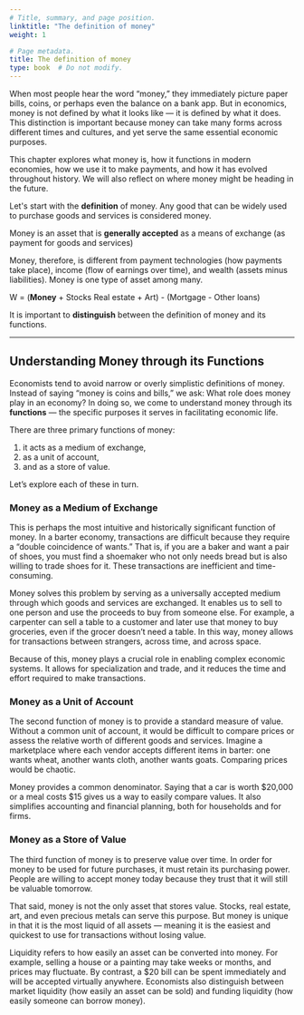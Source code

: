 ```yaml
---
# Title, summary, and page position.
linktitle: "The definition of money"
weight: 1

# Page metadata.
title: The definition of money
type: book  # Do not modify.
---
```


When most people hear the word “money,” they immediately picture paper bills, coins, or perhaps even the balance on a bank app. But in economics, money is not defined by what it looks like — it is defined by what it does. This distinction is important because money can take many forms across different times and cultures, and yet serve the same essential economic purposes.

This chapter explores what money is, how it functions in modern economies, how we use it to make payments, and how it has evolved throughout history. We will also reflect on where money might be heading in the future.

Let's start with the **definition** of money. Any good that can be widely used to purchase goods and services is considered money.

<div class="doc-definition">
Money is an asset that is <b>generally accepted</b> as a means of exchange (as payment for goods and services)
</div>

Money, therefore, is different from payment technologies (how payments take place), income (flow of earnings over time), and wealth (assets minus liabilities). Money is one type of asset among many.

W = (**Money** + Stocks Real estate + Art) - (Mortgage - Other loans)


It is important to **distinguish** between the definition of money and its functions.

---
## Understanding Money through its Functions

Economists tend to avoid narrow or overly simplistic definitions of money. Instead of saying “money is coins and bills,” we ask: What role does money play in an economy? In doing so, we come to understand money through its **functions** — the specific purposes it serves in facilitating economic life.

There are three primary functions of money:
1. it acts as a medium of exchange,
2. as a unit of account,
3. and as a store of value. 
   
Let’s explore each of these in turn.

### Money as a Medium of Exchange

This is perhaps the most intuitive and historically significant function of money. In a barter economy, transactions are difficult because they require a “double coincidence of wants.” That is, if you are a baker and want a pair of shoes, you must find a shoemaker who not only needs bread but is also willing to trade shoes for it. These transactions are inefficient and time-consuming.

Money solves this problem by serving as a universally accepted medium through which goods and services are exchanged. It enables us to sell to one person and use the proceeds to buy from someone else. For example, a carpenter can sell a table to a customer and later use that money to buy groceries, even if the grocer doesn’t need a table. In this way, money allows for transactions between strangers, across time, and across space.

Because of this, money plays a crucial role in enabling complex economic systems. It allows for specialization and trade, and it reduces the time and effort required to make transactions.

### Money as a Unit of Account

The second function of money is to provide a standard measure of value. Without a common unit of account, it would be difficult to compare prices or assess the relative worth of different goods and services. Imagine a marketplace where each vendor accepts different items in barter: one wants wheat, another wants cloth, another wants goats. Comparing prices would be chaotic.

Money provides a common denominator. Saying that a car is worth $20,000 or a meal costs $15 gives us a way to easily compare values. It also simplifies accounting and financial planning, both for households and for firms.

### Money as a Store of Value

The third function of money is to preserve value over time. In order for money to be used for future purchases, it must retain its purchasing power. People are willing to accept money today because they trust that it will still be valuable tomorrow.

That said, money is not the only asset that stores value. Stocks, real estate, art, and even precious metals can serve this purpose. But money is unique in that it is the most liquid of all assets — meaning it is the easiest and quickest to use for transactions without losing value.

Liquidity refers to how easily an asset can be converted into money. For example, selling a house or a painting may take weeks or months, and prices may fluctuate. By contrast, a $20 bill can be spent immediately and will be accepted virtually anywhere. Economists also distinguish between market liquidity (how easily an asset can be sold) and funding liquidity (how easily someone can borrow money).
